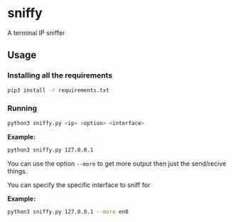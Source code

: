 # sniffy
A terminal IP sniffer

## Usage

### Installing all the requirements

```bash 
pip3 install -r requirements.txt
```

### Running

```bash
python3 sniffy.py <ip> <option> <interface>
```

**Example:**

```bash
python3 sniffy.py 127.0.0.1
```
You can use the option `--more` to get more output then just the send/recive things. 

You can specify the specific interface to sniff for

**Example:**

```bash
python3 sniffy.py 127.0.0.1 --more en0
```
